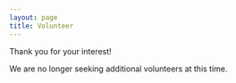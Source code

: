 ```yaml
---
layout: page
title: Volunteer
---
```


Thank you for your interest!

We are no longer seeking additional volunteers at this time.